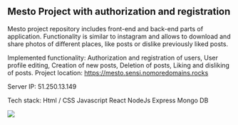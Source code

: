 ## Mesto Project with authorization and registration
Mesto project repository includes front-end and back-end parts of application.
Functionality is similar to instagram and allows to download and share photos of different places, like posts or dislike previously liked posts.

Implemented functionality:
Authorization and registration of users,
User profile editing,
Creation of new posts,
Deletion of posts,
Liking and disliking of posts.
Project location: https://mesto.sensi.nomoredomains.rocks

Server IP: 51.250.13.149

Tech stack:
Html / CSS
Javascript
React
NodeJs
Express
Mongo DB

![](public/mesto_480px.gif)
